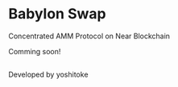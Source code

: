 # Babylon Swap
Concentrated AMM Protocol on Near Blockchain

Comming soon!

##
Developed by yoshitoke
